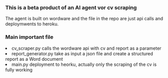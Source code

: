 <h3>This is a beta product of an AI agent vor cv scraping</h3>

The agent is built on wordware and the file in the repo are just api calls and deploymwents to heroku.

<h3>Main important file</h3>
<li><bold></bold>cv_scraper.py</bold> calls the wordware api with cv and report as a parameter</li>
<li><bold>report_generator.py</bold> take as input a json file and create a structured report as a Word document</li>
<li><bold>main.py</bold> deployment to heorku, actually only the scraping of the cv is fully working</li>
